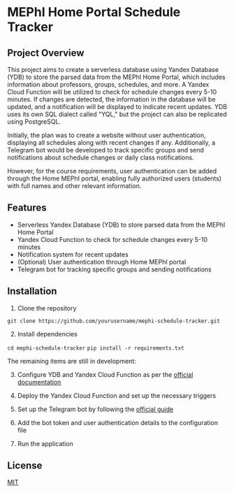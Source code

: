 # MEPhI Home Portal Schedule Tracker

## Project Overview

This project aims to create a serverless database using Yandex Database (YDB) to store the parsed data from the MEPhI Home Portal, which includes information about professors, groups, schedules, and more. A Yandex Cloud Function will be utilized to check for schedule changes every 5-10 minutes. If changes are detected, the information in the database will be updated, and a notification will be displayed to indicate recent updates. YDB uses its own SQL dialect called "YQL," but the project can also be replicated using PostgreSQL.

Initially, the plan was to create a website without user authentication, displaying all schedules along with recent changes if any. Additionally, a Telegram bot would be developed to track specific groups and send notifications about schedule changes or daily class notifications.

However, for the course requirements, user authentication can be added through the Home MEPhI portal, enabling fully authorized users (students) with full names and other relevant information.

## Features

- Serverless Yandex Database (YDB) to store parsed data from the MEPhI Home Portal
- Yandex Cloud Function to check for schedule changes every 5-10 minutes
- Notification system for recent updates
- (Optional) User authentication through Home MEPhI portal
- Telegram bot for tracking specific groups and sending notifications

## Installation

1. Clone the repository

`git clone https://github.com/yourusername/mephi-schedule-tracker.git`

2. Install dependencies

`cd mephi-schedule-tracker`
`pip install -r requirements.txt`

The remaining items are still in development:

3. Configure YDB and Yandex Cloud Function as per the [official documentation](https://cloud.yandex.com/docs)

4. Deploy the Yandex Cloud Function and set up the necessary triggers

5. Set up the Telegram bot by following the [official guide](https://core.telegram.org/bots)

6. Add the bot token and user authentication details to the configuration file

7. Run the application

## License

[MIT](https://choosealicense.com/licenses/mit/)

